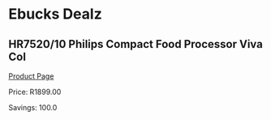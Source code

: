 
# Ebucks Dealz
## HR7520/10 Philips Compact Food Processor Viva Col
[Product Page](https://www.ebucks.com/web/shop/productSelected.do?prodId=996859034&catId=704987863)

Price: R1899.00

Savings: 100.0


	